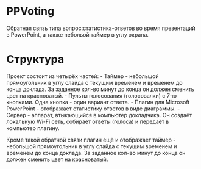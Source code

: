 # PPVoting
Обратная связь типа вопрос:статистика-ответов во время презентаций в PowerPoint, а также небольой таймер в углу экрана.

# Структура
Проект состоит из четырёх частей:
    - Таймер - небольшой прямоугольник в углу слайда с текущим временем и временем до конца доклада. За заданное кол-во минут до конца он должен сменить цвет на красноватый.
    - Пульты голосования (голосовалки) с 7-ю кнопками. Одна кнопка - один вариант ответа.
    - Плагин для Microsoft PowerPoint - отображает статистику ответов в виде диаграммы.
    - Сервер - аппарат, втыкающийся в компьютер докладчика. Он создаёт локальную Wi-Fi сеть, собирает ответы (голоса) и передаёт в компьютер плагину.

Кроме такой обратной связи плагин ещё и отображает таймер - небольшой прямоугольник в углу слайда с текущим временем и временем до конца доклада. За заданное кол-во минут до конца он должен сменить цвет на красноватый.


